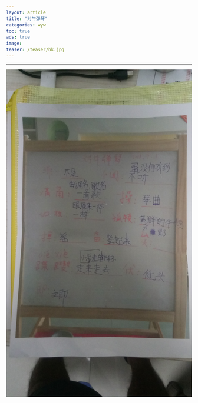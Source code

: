 ```yaml
---
layout: article
title: "对牛弹琴"
categories: wyw
toc: true
ads: true
image:
teaser: /teaser/bk.jpg
---
```


---



![df](https://github.com/storage201608/storage/blob/master/chenyifan2016/_posts/wyw/2016-09-02-20160902145728wyw.md/14727994254551961928941.jpg?raw=true)

